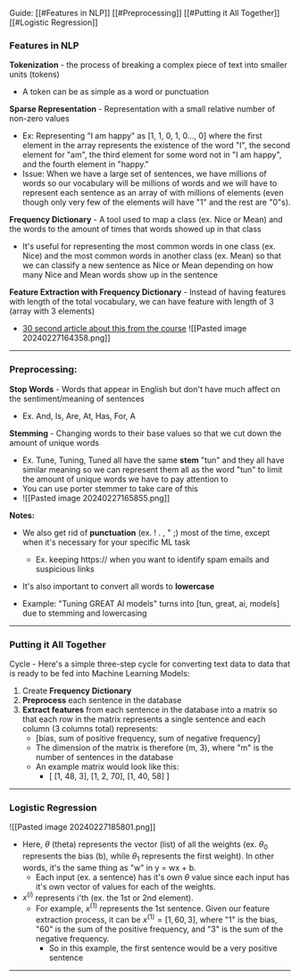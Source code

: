 
Guide:
	[[#Features in NLP]]
	[[#Preprocessing]]
	[[#Putting it All Together]]
	[[#Logistic Regression]]
	

### Features in NLP

**Tokenization** - the process of breaking a complex piece of text into smaller units (tokens)
- A token can be as simple as a word or punctuation 

**Sparse Representation** - Representation with a small relative number of non-zero values 
- Ex: Representing "I am happy" as [1, 1, 0, 1, 0..., 0] where the first element in the array represents the existence of the word "I", the second element for "am", the third element for some word not in "I am happy", and the fourth element in "happy."
- Issue: When we have a large set of sentences, we have millions of words so our vocabulary will be millions of words and we will have to represent each sentence as an array of with millions of elements (even though only very few of the elements will have "1" and the rest are "0"s). 

**Frequency Dictionary** - A tool used to map a class (ex. Nice or Mean) and the words to the amount of times that words showed up in that class
- It's useful for representing the most common words in one class (ex. Nice) and the most common words in another class (ex. Mean) so that we can classify a new sentence as Nice or Mean depending on how many Nice and Mean words show up in the sentence

**Feature Extraction with Frequency Dictionary** - Instead of having features with length of the total vocabulary, we can have feature with length of 3 (array with 3 elements)
- [30 second article about this from the course](https://www.coursera.org/learn/classification-vector-spaces-in-nlp/supplement/sfhGt/feature-extraction-with-frequencies)
![[Pasted image 20240227164358.png]]

---
### Preprocessing:

**Stop Words** - Words that appear in English but don't have much affect on the sentiment/meaning of sentences
- Ex. And, Is, Are, At, Has, For, A

**Stemming** - Changing words to their base values so that we cut down the amount of unique words
- Ex. Tune, Tuning, Tuned all have the same **stem** "tun" and they all have similar meaning so we can represent them all as the word "tun" to limit the amount of unique words we have to pay attention to
- You can use porter stemmer to take care of this
- ![[Pasted image 20240227165855.png]]

**Notes:**
- We also get rid of **punctuation** (ex. ! . , " ;) most of the time, except when it's necessary for your specific ML task
	- Ex. keeping https:// when you want to identify spam emails and suspicious links

- It's also important to convert all words to **lowercase**

- Example: "Tuning GREAT AI models" turns into [tun, great, ai, models] due to stemming and lowercasing

---

### Putting it All Together


Cycle - Here's a simple three-step cycle for converting text data to data that is ready to be fed into Machine Learning Models:
1. Create **Frequency Dictionary**
2. **Preprocess** each sentence in the database
3. **Extract features** from each sentence in the database into a matrix so that each row in the matrix represents a single sentence and each column (3 columns total) represents:
	- [bias, sum of positive frequency, sum of negative frequency]
	- The dimension of the matrix is therefore (m, 3), where "m" is the number of sentences in the database
	- An example matrix would look like this:
		- [ [1, 48, 3],
			[1, 2, 70],
			[1, 40, 58] ]

---

### Logistic Regression

![[Pasted image 20240227185801.png]]
- Here, $\theta$ (theta) represents the vector (list) of all the weights (ex. $\theta_0$ represents the bias (b), while $\theta_1$ represents the first weight). In other words, it's the same thing as "w" in y = wx + b. 
	- Each input (ex. a sentence) has it's own $\theta$ value since each input has it's own vector of values for each of the weights.
- $x^{(i)}$ represents i'th (ex. the 1st or 2nd element). 
	- For example, $x^{(1)}$ represents the 1st sentence. Given our feature extraction process, it can be $x^{(1)} = [1, 60, 3]$, where "1" is the bias, "60" is the sum of the positive frequency, and "3" is the sum of the negative frequency. 
		- So in this example, the first sentence would be a very positive sentence



---